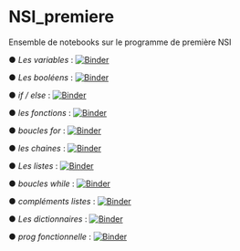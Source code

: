 # NSI_premiere
Ensemble de notebooks sur le programme de première NSI

● *Les variables* : [![Binder](https://mybinder.org/badge_logo.svg)](https://mybinder.org/v2/gh/fontainedeseaux/NSI_premiere/HEAD?urlpath=%2Fnotebooks%2Fles_variables%2Fbases_python.ipynb)

● *Les booléens* : [![Binder](https://mybinder.org/badge_logo.svg)](https://mybinder.org/v2/gh/fontainedeseaux/NSI_premiere/HEAD?urlpath=%2Fnotebooks%2Fbooleens%2Fbooleens.ipynb)

● *if / else* : [![Binder](https://mybinder.org/badge_logo.svg)](https://mybinder.org/v2/gh/fontainedeseaux/NSI_premiere/HEAD?urlpath=%2Fnotebooks%2Fif_else%2Fif_else.ipynb)

● *les fonctions* : [![Binder](https://mybinder.org/badge_logo.svg)](https://mybinder.org/v2/gh/fontainedeseaux/NSI_premiere/HEAD?urlpath=%2Fnotebooks%2Fles_fonctions%2Fles_fonctions.ipynb)

● *boucles for* : [![Binder](https://mybinder.org/badge_logo.svg)](https://mybinder.org/v2/gh/fontainedeseaux/NSI_premiere/HEAD?urlpath=%2Fnotebooks%2Fboucles_for%2Fles_boucles_for.ipynb)

● *les chaines* : [![Binder](https://mybinder.org/badge_logo.svg)](https://mybinder.org/v2/gh/fontainedeseaux/NSI_premiere/HEAD?urlpath=%2Fnotebooks%2Fles_chaines%2Fles_chaines.ipynb)

● *Les listes* : [![Binder](https://mybinder.org/badge_logo.svg)](https://mybinder.org/v2/gh/fontainedeseaux/NSI_premiere/HEAD?urlpath=%2Fnotebooks%2Fles_listes%2Fles_listes.ipynb)

● *boucles while* : [![Binder](https://mybinder.org/badge_logo.svg)](https://mybinder.org/v2/gh/fontainedeseaux/NSI_premiere/HEAD?urlpath=%2Fnotebooks%2Fboucles_while%2Fboucles_while.ipynb)

● *compléments listes* : [![Binder](https://mybinder.org/badge_logo.svg)](https://mybinder.org/v2/gh/fontainedeseaux/NSI_premiere/HEAD?urlpath=%2Fnotebooks%2Fcomplements_listes%2Fcomplements_listes.ipynb)

● *Les dictionnaires* : [![Binder](https://mybinder.org/badge_logo.svg)](https://mybinder.org/v2/gh/fontainedeseaux/NSI_premiere/HEAD?urlpath=%2Fnotebooks%2Fles_dictionnaires%2Fles_dictionnaires.ipynb)

● *prog fonctionnelle* : [![Binder](https://mybinder.org/badge_logo.svg)](https://mybinder.org/v2/gh/fontainedeseaux/NSI_premiere/HEAD?urlpath=%2Fnotebooks%2Fprogrammation_fonctionnelle%2Fprogrammation_fonctionnelle.ipynb)

